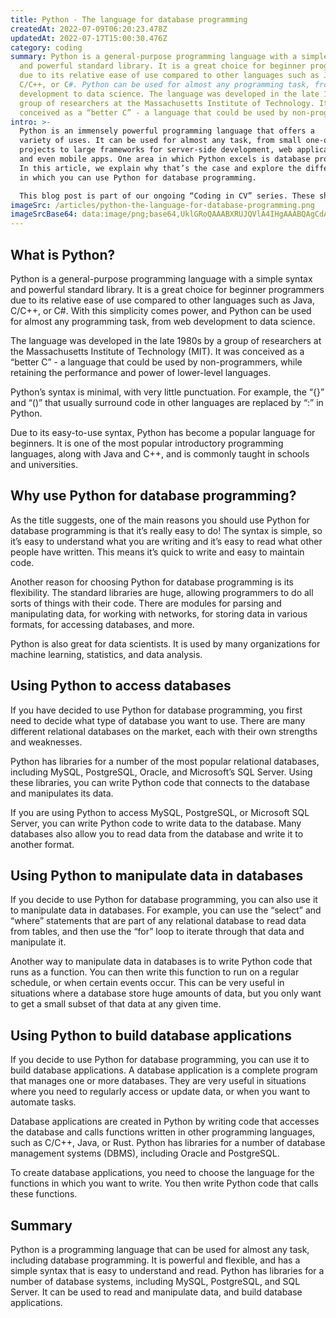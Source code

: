 ```yaml
---
title: Python - The language for database programming
createdAt: 2022-07-09T06:20:23.478Z
updatedAt: 2022-07-17T15:00:30.476Z
category: coding
summary: Python is a general-purpose programming language with a simple syntax
  and powerful standard library. It is a great choice for beginner programmers
  due to its relative ease of use compared to other languages such as Java,
  C/C++, or C#. Python can be used for almost any programming task, from web
  development to data science. The language was developed in the late 1980s by a
  group of researchers at the Massachusetts Institute of Technology. It was
  conceived as a “better C” - a language that could be used by non-programmers.
intro: >-
  Python is an immensely powerful programming language that offers a
  variety of uses. It can be used for almost any task, from small one-off
  projects to large frameworks for server-side development, web applications,
  and even mobile apps. One area in which Python excels is database programming.
  In this article, we explain why that’s the case and explore the different ways
  in which you can use Python for database programming. 

  This blog post is part of our ongoing “Coding in CV” series. These shorter articles cover individual technical skills you may want to include in your resume or CV as a programmer or software developer - or indeed as anything with a computer in it! We look at everything from Java to cryptography and beyond.
imageSrc: /articles/python-the-language-for-database-programming.png
imageSrcBase64: data:image/png;base64,UklGRoQAAABXRUJQVlA4IHgAAABQAgCdASoKAAoAAUAmJbACdLoAAxkuD6aO2MAA/uiJ7w3V9M03vbiDoGzO/bQpeKR0Umxxgk9SXJ47ktdhBP6mbOcXbfAdrH6nk8D7c+4LJW3UiScB+MseYB4vf/g6aecOk3q3/8G5cbr/vxDT38NH1GYOMIvNwAA=
---
```


## What is Python?

Python is a general-purpose programming language with a simple syntax and powerful standard library. It is a great choice for beginner programmers due to its relative ease of use compared to other languages such as Java, C/C++, or C#. With this simplicity comes power, and Python can be used for almost any programming task, from web development to data science.

The language was developed in the late 1980s by a group of researchers at the Massachusetts Institute of Technology (MIT). It was conceived as a “better C” - a language that could be used by non-programmers, while retaining the performance and power of lower-level languages.

Python’s syntax is minimal, with very little punctuation. For example, the “{}” and “()” that usually surround code in other languages are replaced by “:” in Python.

Due to its easy-to-use syntax, Python has become a popular language for beginners. It is one of the most popular introductory programming languages, along with Java and C++, and is commonly taught in schools and universities.

## Why use Python for database programming?

As the title suggests, one of the main reasons you should use Python for database programming is that it’s really easy to do! The syntax is simple, so it’s easy to understand what you are writing and it’s easy to read what other people have written. This means it’s quick to write and easy to maintain code. 

Another reason for choosing Python for database programming is its flexibility. The standard libraries are huge, allowing programmers to do all sorts of things with their code. There are modules for parsing and manipulating data, for working with networks, for storing data in various formats, for accessing databases, and more.

Python is also great for data scientists. It is used by many organizations for machine learning, statistics, and data analysis.

## Using Python to access databases

If you have decided to use Python for database programming, you first need to decide what type of database you want to use. There are many different relational databases on the market, each with their own strengths and weaknesses.

Python has libraries for a number of the most popular relational databases, including MySQL, PostgreSQL, Oracle, and Microsoft’s SQL Server. Using these libraries, you can write Python code that connects to the database and manipulates its data. 

If you are using Python to access MySQL, PostgreSQL, or Microsoft SQL Server, you can write Python code to write data to the database. Many databases also allow you to read data from the database and write it to another format.

## Using Python to manipulate data in databases

If you decide to use Python for database programming, you can also use it to manipulate data in databases. For example, you can use the “select” and “where” statements that are part of any relational database to read data from tables, and then use the “for” loop to iterate through that data and manipulate it. 

Another way to manipulate data in databases is to write Python code that runs as a function. You can then write this function to run on a regular schedule, or when certain events occur. This can be very useful in situations where a database store huge amounts of data, but you only want to get a small subset of that data at any given time.

## Using Python to build database applications

If you decide to use Python for database programming, you can use it to build database applications. A database application is a complete program that manages one or more databases. They are very useful in situations where you need to regularly access or update data, or when you want to automate tasks.

Database applications are created in Python by writing code that accesses the database and calls functions written in other programming languages, such as C/C++, Java, or Rust. Python has libraries for a number of database management systems (DBMS), including Oracle and PostgreSQL.

To create database applications, you need to choose the language for the functions in which you want to write. You then write Python code that calls these functions.

## Summary

Python is a programming language that can be used for almost any task, including database programming. It is powerful and flexible, and has a simple syntax that is easy to understand and read. Python has libraries for a number of database systems, including MySQL, PostgreSQL, and SQL Server. It can be used to read and manipulate data, and build database applications.
